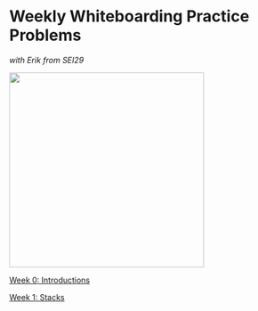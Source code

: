 # Weekly Whiteboarding Practice Problems

*with Erik from SEI29*

<image src="https://i.redd.it/koc1i9gls7431.png" height=350>

[Week 0: Introductions](https://dev.to/erikhei/how-to-learn-data-structures-and-algorithms-when-you-re-fresh-out-of-your-bootcamp-2bob)

[Week 1: Stacks](https://dev.to/erikhei/how-to-implement-stacks-and-queues-in-python-part-one-stacks-32f8)